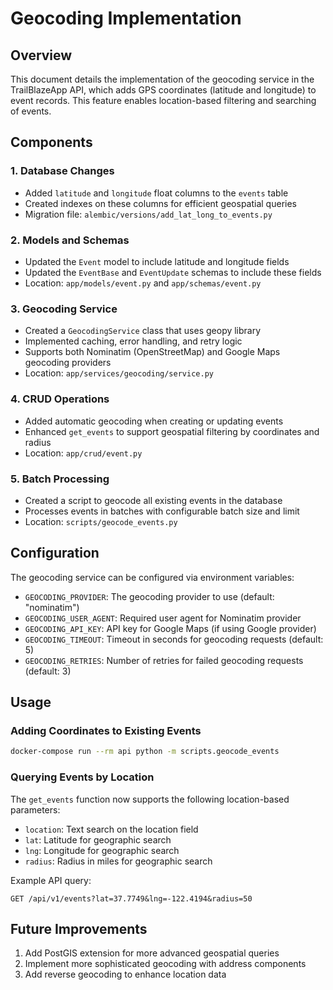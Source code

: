 # Geocoding Implementation

## Overview

This document details the implementation of the geocoding service in the TrailBlazeApp API, which adds GPS coordinates (latitude and longitude) to event records. This feature enables location-based filtering and searching of events.

## Components

### 1. Database Changes

- Added `latitude` and `longitude` float columns to the `events` table
- Created indexes on these columns for efficient geospatial queries
- Migration file: `alembic/versions/add_lat_long_to_events.py`

### 2. Models and Schemas

- Updated the `Event` model to include latitude and longitude fields
- Updated the `EventBase` and `EventUpdate` schemas to include these fields
- Location: `app/models/event.py` and `app/schemas/event.py`

### 3. Geocoding Service

- Created a `GeocodingService` class that uses geopy library
- Implemented caching, error handling, and retry logic
- Supports both Nominatim (OpenStreetMap) and Google Maps geocoding providers
- Location: `app/services/geocoding/service.py`

### 4. CRUD Operations

- Added automatic geocoding when creating or updating events
- Enhanced `get_events` to support geospatial filtering by coordinates and radius
- Location: `app/crud/event.py`

### 5. Batch Processing

- Created a script to geocode all existing events in the database
- Processes events in batches with configurable batch size and limit
- Location: `scripts/geocode_events.py`

## Configuration

The geocoding service can be configured via environment variables:

- `GEOCODING_PROVIDER`: The geocoding provider to use (default: "nominatim")
- `GEOCODING_USER_AGENT`: Required user agent for Nominatim provider
- `GEOCODING_API_KEY`: API key for Google Maps (if using Google provider)
- `GEOCODING_TIMEOUT`: Timeout in seconds for geocoding requests (default: 5)
- `GEOCODING_RETRIES`: Number of retries for failed geocoding requests (default: 3)

## Usage

### Adding Coordinates to Existing Events

```bash
docker-compose run --rm api python -m scripts.geocode_events
```

### Querying Events by Location

The `get_events` function now supports the following location-based parameters:

- `location`: Text search on the location field
- `lat`: Latitude for geographic search
- `lng`: Longitude for geographic search
- `radius`: Radius in miles for geographic search

Example API query:
```
GET /api/v1/events?lat=37.7749&lng=-122.4194&radius=50
```

## Future Improvements

1. Add PostGIS extension for more advanced geospatial queries
2. Implement more sophisticated geocoding with address components
3. Add reverse geocoding to enhance location data 